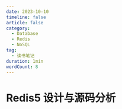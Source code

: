 ```yaml
---
date: 2023-10-10
timeline: false
article: false
category:
  - Database
  - Redis
  - NoSQL
tag:
  - 读书笔记
duration: 1min
wordCount: 8
---
```


# Redis5 设计与源码分析